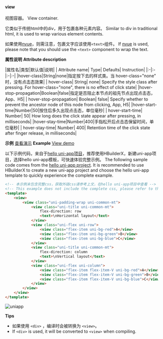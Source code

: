 #### view

视图容器。
View container.

它类似于传统html中的div，用于包裹各种元素内容。
Similar to div in traditional html, it is used to wrap various element contents.

如果使用[nvue](https://uniapp.dcloud.io/nvue-outline)，则需注意，包裹文字应该使用`<text>`组件。
If [nvue](https://uniapp.dcloud.io/nvue-outline) is used, please note that you should use the `<text>` component to wrap the text.

**属性说明**
**Attribute description**

|属性名|类型|默认值|说明|
| Attribute name| Type| Defaults| Instruction|
|:-|:-|:-|:-|
|hover-class|String|none|指定按下去的样式类。当 hover-class="none" 时，没有点击态效果|
| hover-class| String| none| Specify the style class after pressing. For hover-class="none", there is no effect of click state|
|hover-stop-propagation|Boolean|false|指定是否阻止本节点的祖先节点出现点击态，App、H5|
| hover-stop-propagation| Boolean| false| Specify whether to prevent the ancestor node of this node from clicking, App, H5|
|hover-start-time|Number|50|按住后多久出现点击态，单位毫秒|
| hover-start-time| Number| 50| How long does the click state appear after pressing, in milliseconds|
|hover-stay-time|Number|400|手指松开后点击态保留时间，单位毫秒|
| hover-stay-time| Number| 400| Retention time of the click state after finger release, in milliseconds|

**示例** [查看演示](https://hellouniapp.dcloud.net.cn/pages/component/view/view)
**Example** [View demo](https://hellouniapp.dcloud.net.cn/pages/component/view/view)

以下示例代码，来自于[hello uni-app项目](https://github.com/dcloudio/hello-uniapp)，推荐使用HBuilderX，新建uni-app项目，选择hello uni-app模板，可快速体验完整示例。
The following sample code comes from the [hello uni-app project](https://github.com/dcloudio/hello-uniapp). It is recommended to use HBuilderX to create a new uni-app project and choose the hello uni-app template to quickly experience the complete example.
```html
<!-- 本示例未包含完整css，获取外链css请参考上文，在hello uni-app项目中查看 -->
<!-- This example does not include the complete css, please refer to the above to obtain the external css. View it in the hello uni-app project -->
<template>
    <view>
        <view class="uni-padding-wrap uni-common-mt">
            <view class="uni-title uni-common-mt">
                flex-direction: row
                <text>\nHorizontal layout</text>
            </view>
            <view class="uni-flex uni-row">
                <view class="flex-item uni-bg-red">A</view>
                <view class="flex-item uni-bg-green">B</view>
                <view class="flex-item uni-bg-blue">C</view>
            </view>
            <view class="uni-title uni-common-mt">
                flex-direction: column
                <text>\nVertical layout</text>
            </view>
            <view class="uni-flex uni-column">
                <view class="flex-item flex-item-V uni-bg-red">A</view>
                <view class="flex-item flex-item-V uni-bg-green">B</view>
                <view class="flex-item flex-item-V uni-bg-blue">C</view>
            </view>
        </view>
    </view>
</template>
```
 
![uniapp](https://bjetxgzv.cdn.bspapp.com/VKCEYUGU-uni-app-doc/113204c0-4f2f-11eb-97b7-0dc4655d6e68.png)
 
**Tips**

- 如果使用 `<div>` ，编译时会被转换为 `<view>`。
- If `<div>` is used, it will be converted to `<view>` when compiling.
